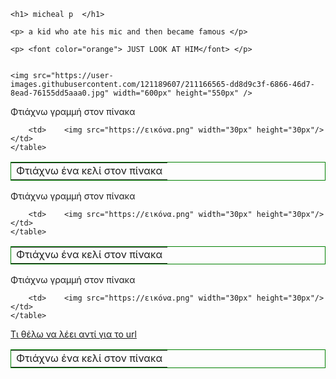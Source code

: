 <html>  

	<h1> micheal p  </h1>

	<p> a kid who ate his mic and then became famous </p> 

 	<p> <font color="orange"> JUST LOOK AT HIM</font> </p>


	<img src="https://user-images.githubusercontent.com/121189607/211166565-dd8d9c3f-6866-46d7-8ead-76155dd5aaa0.jpg" width="600px" height="550px" />
	
<html> 
	<table style="border:1px solid green">
		<tr> Φτιάχνω γραμμή στον πίνακα </tr>
		<td>Φτιάχνω ένα κελί στον πίνακα </td>

		<td> 	<img src="https://εικόνα.png" width="30px" height="30px"/></td>
	</table> 
</html>
<html> 
	<table style="border:1px solid green">
		<tr> Φτιάχνω γραμμή στον πίνακα </tr>
		<td>Φτιάχνω ένα κελί στον πίνακα </td>

		<td> 	<img src="https://εικόνα.png" width="30px" height="30px"/></td>
	</table> 
</html>	
<html> 
	<table style="border:1px solid green">
		<tr> Φτιάχνω γραμμή στον πίνακα </tr>
		<td>Φτιάχνω ένα κελί στον πίνακα </td>

		<td> 	<img src="https://εικόνα.png" width="30px" height="30px"/></td>
	</table> 
</html>


<a href=""> Τι θέλω να λέει αντί για το url </a>	


</html> 

